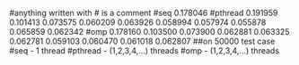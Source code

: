 #anything written with # is a comment
#seq
0.178046
#pthread
0.191959
0.101413
0.073575
0.060209
0.063926
0.058994
0.057974
0.055878
0.065859
0.062342
#omp
0.178160
0.103500
0.073900
0.062881
0.063325
0.062781
0.059103
0.060470
0.061018
0.062807
##on 50000 test case
#seq - 1 thread
#pthread - (1,2,3,4,...) threads
#omp - (1,2,3,4,...) threads